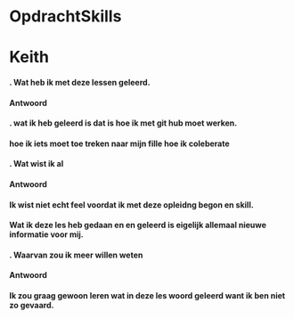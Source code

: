 # OpdrachtSkills

# Keith


#### . Wat heb ik met deze lessen geleerd.

#### Antwoord

#### . wat ik heb geleerd is dat is hoe ik met git hub moet werken.
#### hoe ik iets moet toe treken naar mijn fille hoe ik coleberate 


#### . Wat wist ik al

#### Antwoord

#### Ik wist niet echt feel voordat ik met deze opleidng begon en skill.
#### Wat ik deze les heb gedaan en en geleerd is eigelijk allemaal nieuwe informatie voor mij.


#### . Waarvan zou ik meer willen weten

#### Antwoord

#### Ik zou graag gewoon leren wat in deze les woord geleerd want ik ben niet zo gevaard.